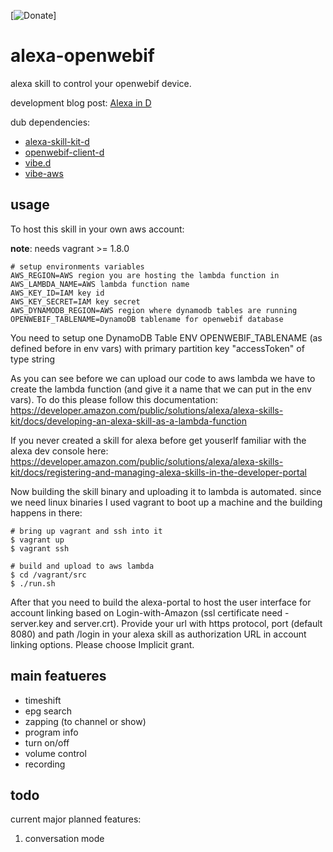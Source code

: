 [![Donate](https://paypal.me/Wallentowitz)]
# alexa-openwebif
alexa skill to control your openwebif device.

development blog post: [Alexa in D](http://blog.extrawurst.org/programming/dlang/alexa/2017/01/06/alexa-in-d.html)

dub dependencies:

* [alexa-skill-kit-d](https://github.com/Extrawurst/alexa-skill-kit-d)
* [openwebif-client-d](https://github.com/Extrawurst/openwebif-client-d)
* [vibe.d](https://github.com/rejectedsoftware/vibe.d)
* [vibe-aws](https://github.com/vibe-aws/vibe-aws)

## usage

To host this skill in your own aws account:

**note**: needs vagrant >= 1.8.0 

```
# setup environments variables
AWS_REGION=AWS region you are hosting the lambda function in
AWS_LAMBDA_NAME=AWS lambda function name
AWS_KEY_ID=IAM key id
AWS_KEY_SECRET=IAM key secret
AWS_DYNAMODB_REGION=AWS region where dynamodb tables are running
OPENWEBIF_TABLENAME=DynamoDB tablename for openwebif database
```

You need to setup one DynamoDB Table
ENV OPENWEBIF_TABLENAME (as defined before in env vars) with primary partition key "accessToken" of type string

As you can see before we can upload our code to aws lambda we have to create the lambda function (and give it a name that we can put in the env vars). To do this please follow this documentation: https://developer.amazon.com/public/solutions/alexa/alexa-skills-kit/docs/developing-an-alexa-skill-as-a-lambda-function

If you never created a skill for alexa before get youserlf familiar with the alexa dev console here: https://developer.amazon.com/public/solutions/alexa/alexa-skills-kit/docs/registering-and-managing-alexa-skills-in-the-developer-portal

Now building the skill binary and uploading it to lambda is automated. since we need linux binaries I used vagrant to boot up a machine and the building happens in there:

```
# bring up vagrant and ssh into it
$ vagrant up
$ vagrant ssh

# build and upload to aws lambda
$ cd /vagrant/src
$ ./run.sh
```

After that you need to build the alexa-portal to host the user interface for account linking based on Login-with-Amazon (ssl certificate need - server.key and server.crt).
Provide your url with https protocol, port (default 8080) and path /login in your alexa skill as authorization URL in account linking options. Please choose Implicit grant. 

## main featueres

* timeshift
* epg search
* zapping (to channel or show)
* program info
* turn on/off
* volume control
* recording

## todo

current major planned features:

1. conversation mode
